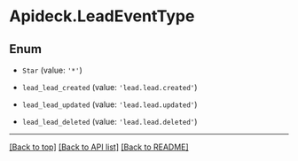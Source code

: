 # Apideck.LeadEventType

## Enum


* `Star` (value: `'*'`)

* `lead_lead_created` (value: `'lead.lead.created'`)

* `lead_lead_updated` (value: `'lead.lead.updated'`)

* `lead_lead_deleted` (value: `'lead.lead.deleted'`)


---

[[Back to top]](#) [[Back to API list]](../../../../README.md#documentation-for-api-endpoints) [[Back to README]](../../../../README.md)


